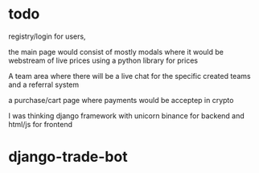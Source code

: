 # todo

registry/login for users,

the main page would consist of mostly modals where it would be webstream of live prices using a python library for prices

A team area where there will be a live chat for the specific created teams and a referral system

a purchase/cart page where payments would be acceptep in crypto

I was thinking django framework with unicorn binance for backend and html/js for frontend

# django-trade-bot
